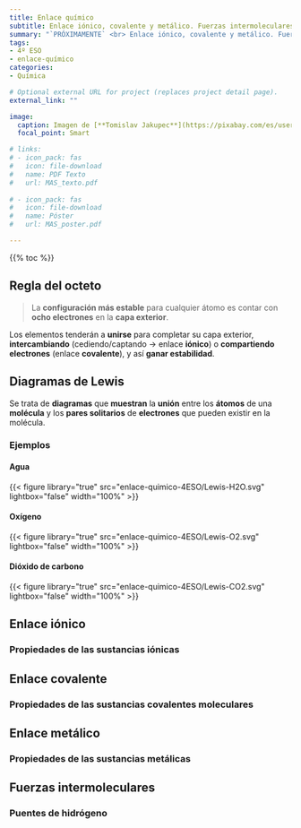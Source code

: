 ```yaml
---
title: Enlace químico
subtitle: Enlace iónico, covalente y metálico. Fuerzas intermoleculares
summary: "`PRÓXIMAMENTE` <br> Enlace iónico, covalente y metálico. Fuerzas intermoleculares."
tags:
- 4º ESO
- enlace-químico
categories:
- Química

# Optional external URL for project (replaces project detail page).
external_link: ""

image:
  caption: Imagen de [**Tomislav Jakupec**](https://pixabay.com/es/users/tommyvideo-3092371/) en [Pixabay](https://pixabay.com/es/)
  focal_point: Smart

# links:
# - icon_pack: fas
#   icon: file-download
#   name: PDF Texto
#   url: MAS_texto.pdf
  
# - icon_pack: fas
#   icon: file-download
#   name: Póster
#   url: MAS_poster.pdf

---
```


{{% toc %}}

## Regla del octeto
> La **configuración más estable** para cualquier átomo es contar con **ocho electrones** en la **capa exterior**.

Los elementos tenderán a **unirse** para completar su capa exterior, **intercambiando** (cediendo/captando $\rightarrow$ enlace **iónico**) o **compartiendo electrones** (enlace **covalente**), y así **ganar estabilidad**.

## Diagramas de Lewis
Se trata de **diagramas** que **muestran** la **unión** entre los **átomos** de una **molécula** y los **pares solitarios** de **electrones** que pueden existir en la molécula.

### Ejemplos
#### Agua
{{< figure library="true" src="enlace-quimico-4ESO/Lewis-H2O.svg" lightbox="false" width="100%" >}}

#### Oxígeno
{{< figure library="true" src="enlace-quimico-4ESO/Lewis-O2.svg" lightbox="false" width="100%" >}}

#### Dióxido de carbono
{{< figure library="true" src="enlace-quimico-4ESO/Lewis-CO2.svg" lightbox="false" width="100%" >}}

## Enlace iónico
### Propiedades de las sustancias iónicas

## Enlace covalente
### Propiedades de las sustancias covalentes moleculares

## Enlace metálico
### Propiedades de las sustancias metálicas

## Fuerzas intermoleculares
### Puentes de hidrógeno